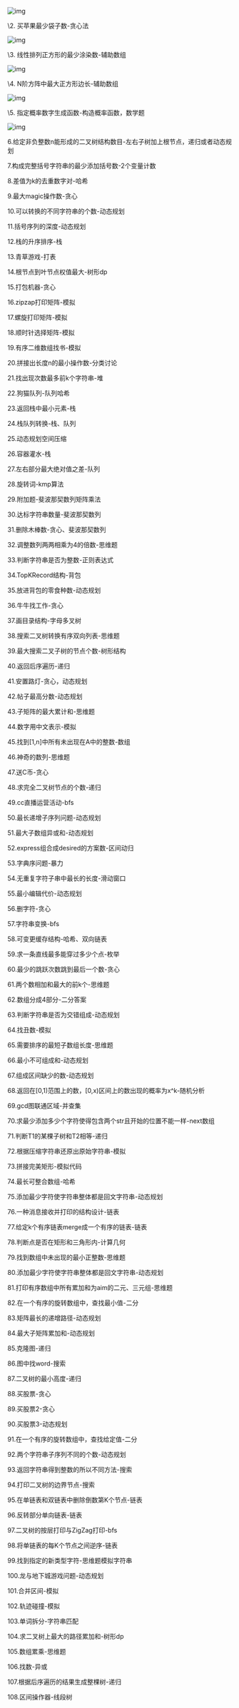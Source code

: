    ![img](/Users/xiantang/project/Java-BackEnd-Notes/doc/images/4107856_1568009455024_C5529731D205FF0536BFD79DC2B77E2F.png)   

   \2. 买苹果最少袋子数-贪心法  

   ![img](/Users/xiantang/project/Java-BackEnd-Notes/doc/images/4107856_1568009458775_8644D040AB160A2A01503A66EF51DC85.png)   

   \3. 线性排列正方形的最少涂染数-辅助数组  

   ![img](/Users/xiantang/project/Java-BackEnd-Notes/doc/images/4107856_1568009463299_2CDA94D4E23904213327085490B646D8.png)   

   \4. N阶方阵中最大正方形边长-辅助数组  

   ![img](/Users/xiantang/project/Java-BackEnd-Notes/doc/images/4107856_1568009467459_74589865AF0C2B502DE066090FDB7282.png)   

   \5. 指定概率数字生成函数-构造概率函数，数学题  

   ![img](/Users/xiantang/project/Java-BackEnd-Notes/doc/images/4107856_1568009472158_1E574037FC5D7EA7D4FBBDBE3C4D392E.png)   

   6.给定非负整数n能形成的二叉树结构数目-左右子树加上根节点，递归或者动态规划  

   7.构成完整括号字符串的最少添加括号数-2个变量计数  

   8.差值为k的去重数字对-哈希  

   9.最大magic操作数-贪心  

   10.可以转换的不同字符串的个数-动态规划  

   11.括号序列的深度-动态规划  

   12.栈的升序排序-栈  

   13.青草游戏-打表  

   14.根节点到叶节点权值最大-树形dp  

   15.打包机器-贪心  

   16.zipzap打印矩阵-模拟  

   17.螺旋打印矩阵-模拟  

   18.顺时针选择矩阵-模拟  

   19.有序二维数组找书-模拟  

   20.拼接出长度n的最小操作数-分类讨论  

   21.找出现次数最多前k个字符串-堆  

   22.狗猫队列-队列哈希  

   23.返回栈中最小元素-栈  

   24.栈队列转换-栈、队列  

   25.动态规划空间压缩  

   26.容器灌水-栈  

   27.左右部分最大绝对值之差-队列  

   28.旋转词-kmp算法  

   29.附加题-斐波那契数列矩阵乘法  

   30.达标字符串数量-斐波那契数列  

   31.删除木棒数-贪心、斐波那契数列  

   32.调整数列两两相乘为4的倍数-思维题  

   33.判断字符串是否为整数-正则表达式  

   34.TopKRecord结构-背包  

   35.放进背包的零食种数-动态规划  

   36.牛牛找工作-贪心  

   37.画目录结构-字母多叉树  

   38.搜索二叉树转换有序双向列表-思维题  

   39.最大搜索二叉子树的节点个数-树形结构  

   40.返回后序遍历-递归  

   41.安置路灯-贪心，动态规划  

   42.帖子最高分数-动态规划  

   43.子矩阵的最大累计和-思维题  

   44.数字用中文表示-模拟  

   45.找到[1,n]中所有未出现在A中的整数-数组  

   46.神奇的数列-思维题  

   47.送C币-贪心  

   48.求完全二叉树节点的个数-递归  

   49.cc直播运营活动-bfs  

   50.最长递增子序列问题-动态规划  

   51.最大子数组异或和-动态规划  

   52.express组合成desired的方案数-区间动归  

   53.字典序问题-暴力  

   54.无重复字符子串中最长的长度-滑动窗口  

   55.最小编辑代价-动态规划  

   56.删字符-贪心  

   57.字符串变换-bfs  

   58.可变更缓存结构-哈希、双向链表  

   59.求一条直线最多能穿过多少个点-枚举  

   60.最少的跳跃次数跳到最后一个数-贪心  

   61.两个数相加和最大的前k个-思维题  

   62.数组分成4部分-二分答案  

   63.判断字符串是否为交错组成-动态规划  

   64.找丑数-模拟  

   65.需要排序的最短子数组长度-思维题  

   66.最小不可组成和-动态规划  

   67.组成区间缺少的数-动态规划  

   68.返回在[0,1)范围上的数，[0,x)区间上的数出现的概率为x^k-随机分析  

   69.gcd图联通区域-并查集  

   70.求最少添加多少个字符使得包含两个str且开始的位置不能一样-next数组  

   71.判断T1的某棵子树和T2相等-递归  

   72.根据压缩字符串还原出原始字符串-模拟  

   73.拼接完美矩形-模拟代码  

   74.最长可整合数组-哈希  

   75.添加最少字符使字符串整体都是回文字符串-动态规划  

   76.一种消息接收并打印的结构设计-链表  

   77.给定k个有序链表merge成一个有序的链表-链表  

   78.判断点是否在矩形和三角形内-计算几何  

   79.找到数组中未出现的最小正整数-思维题  

   80.添加最少字符使字符串整体都是回文字符串-动态规划  

   81.打印有序数组中所有累加和为aim的二元、三元组-思维题  

   82.在一个有序的旋转数组中，查找最小值-二分  

   83.矩阵最长的递增路径-动态规划  

   84.最大子矩阵累加和-动态规划  

   85.克隆图-递归  

   86.图中找word-搜索  

   87.二叉树的最小高度-递归  

   88.买股票-贪心  

   89.买股票2-贪心  

   90.买股票3-动态规划  

   91.在一个有序的旋转数组中，查找给定值-二分  

   92.两个字符串子序列不同的个数-动态规划  

   93.返回字符串得到整数的所以不同方法-搜索  

   94.打印二叉树的边界节点-搜索  

   95.在单链表和双链表中删除倒数第K个节点-链表  

   96.反转部分单向链表-链表  

   97.二叉树的按层打印与ZigZag打印-bfs  

   98.将单链表的每K个节点之间逆序-链表  

   99.找到指定的新类型字符-思维题模拟字符串  

   100.龙与地下城游戏问题-动态规划  

   101.合并区间-模拟  

   102.轨迹碰撞-模拟  

   103.单词拆分-字符串匹配  

   104.求二叉树上最大的路径累加和-树形dp  

   105.数组累乘-思维题  

   106.找数-异或  

   107.根据后序遍历的结果生成整棵树-递归  

   108.区间操作器-线段树